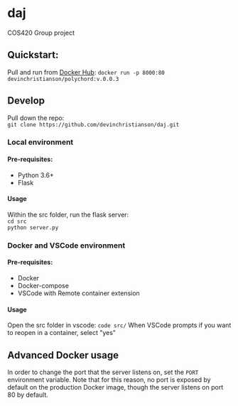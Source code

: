 # daj
COS420 Group project
## Quickstart:
Pull and run from [Docker Hub](https://hub.docker.com/r/devinchristianson/polychord):
`docker run -p 8000:80 devinchristianson/polychord:v.0.0.3`
## Develop
Pull down the repo:  
`git clone https://github.com/devinchristianson/daj.git`
### Local environment
#### Pre-requisites:
- Python 3.6+
- Flask    
#### Usage
Within the src folder, run the flask server:  
`cd src`  
`python server.py`
### Docker and VSCode environment
#### Pre-requisites:
- Docker
- Docker-compose
- VSCode with Remote container extension
#### Usage
Open the src folder in vscode:
`code src/`
When VSCode prompts if you want to reopen in a container, select "yes"
## Advanced Docker usage
In order to change the port that the server listens on, set the `PORT` environment variable. Note that for this reason, no port is exposed by default on the production Docker image, though the server listens on port 80 by default.
